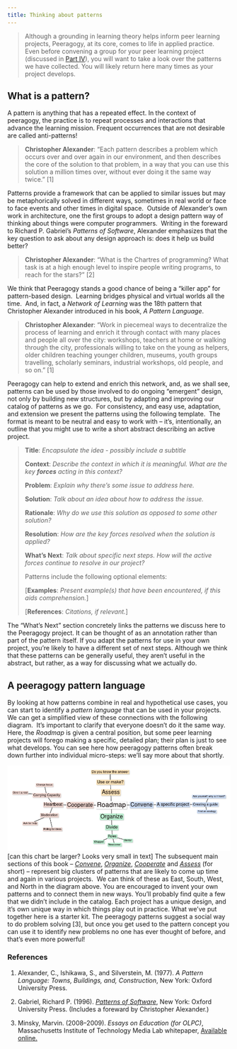 ```yaml
---
title: Thinking about patterns
---
```


> Although a grounding in learning theory helps inform peer learning
> projects, Peeragogy, at its core, comes to life in applied practice.
> Even before convening a group for your peer learning project
> (discussed in [Part IV](http://peeragogy.github.io/convening.html)), you will want to take a look
> over the patterns we have collected. You will likely return here many
> times as your project develops.

What is a pattern?
------------------

A pattern is anything that has a repeated effect. In the context of
peeragogy, the practice is to repeat processes and interactions that
advance the learning mission. Frequent occurrences that are not
desirable are called anti-patterns!

> **Christopher Alexander**: “Each pattern describes a problem which
> occurs over and over again in our environment, and then describes the
> core of the solution to that problem, in a way that you can use this
> solution a million times over, without ever doing it the same way
> twice.” <span>[</span>1<span>]</span>

Patterns provide a framework that can be applied to similar issues but
may be metaphorically solved in different ways, sometimes in real world
or face to face events and other times in digital space.  Outside of
Alexander’s own work in architecture, one the first groups to adopt a
design pattern way of thinking about things were computer programmers. 
Writing in the foreward to Richard P. Gabriel’s *Patterns of Software*,
Alexander emphasizes that the key question to ask about any design
approach is: does it help us build better?

> **Christopher Alexander**: “What is the Chartres of programming? What
> task is at a high enough level to inspire people writing programs, to
> reach for the stars?” <span>[</span>2<span>]</span>

We think that Peeragogy stands a good chance of being a “killer app” for
pattern-based design.  Learning bridges physical and virtual worlds all
the time.  And, in fact, a *Network of Learning* was the 18th pattern
that Christopher Alexander introduced in his book, *A Pattern Language*.

> **Christopher Alexander**: “Work in piecemeal ways to decentralize the
> process of learning and enrich it through contact with many places and
> people all over the city: workshops, teachers at home or walking
> through the city, professionals willing to take on the young as
> helpers, older children teaching younger children, museums, youth
> groups travelling, scholarly seminars, industrial workshops, old
> people, and so on.” <span>[</span>1<span>]</span>

Peeragogy can help to extend and enrich this network, and, as we shall
see, patterns can be used by those involved to do ongoing “emergent”
design, not only by building new structures, but by adapting and
improving our catalog of patterns as we go.  For consistency, and easy
use, adaptation, and extension we present the patterns using the
following template.  The format is meant to be neutral and easy to work
with – it’s, intentionally, an outline that you might use to write a
short abstract describing an active project.

> **Title**: *Encapsulate the idea - possibly include a subtitle*
>
> **Context**: *Describe the context in which it is meaningful. What are
> the key **forces** acting in this context?*
>
> **Problem**: *Explain why there’s some issue to address here.*
>
> **Solution**: *Talk about an idea about how to address the issue.*
>
> **Rationale**: *Why do we use this solution as opposed to some other
> solution?*
>
> **Resolution**: *How are the key forces resolved when the solution is
> applied?*
>
> **What’s Next**: *Talk about specific next steps. How will the active
> forces continue to resolve in our project?*
>
> Patterns include the following optional elements:
>
> <span>[</span>**Examples**: *Present example(s) that have been
> encountered, if this aids comprehension.*<span>]</span>
>
> <span>[</span>**References**: *Citations, if relevant.*<span>]</span>

The “What’s Next” section concretely links the patterns we discuss here
to the Peeragogy project. It can be thought of as an annotation rather
than part of the pattern itself. If you adapt the patterns for use in
your own project, you’re likely to have a different set of next steps.
Although we think that these patterns can be generally useful, they
aren’t useful in the abstract, but rather, as a way for discussing what
we actually do.

A peeragogy pattern language
----------------------------

By looking at how patterns combine in real and hypothetical use cases,
you can start to identify a *pattern language* that can be used in your
projects. We can get a simplified view of these connections with the
following diagram.  It’s important to clarify that everyone doesn’t do
it the same way.  Here, the *Roadmap* is given a central position, but
some peer learning projects will forego making a specific, detailed
plan; their plan is just to see what develops. You can see here how
peeragogy patterns often break down further into individual micro-steps:
we’ll say more about that shortly.

![image](images/pattern-language.jpg)
[can this chart be larger? Looks very small in text]
The subsequent main sections of this book –
[*Convene*](http://peeragogy.org/convene/),
[*Organize*](http://peeragogy.org/organize/),
[*Cooperate*](http://peeragogy.org/facilitate/) and
[*Assess*](http://peeragogy.org/assessment/) (for short) – represent big
clusters of patterns that are likely to come up time and again in
various projects.  We can think of these as East, South, West, and North
in the diagram above. You are encouraged to invent your own patterns and
to connect them in new ways. You’ll probably find quite a few that we
didn’t include in the catalog. Each project has a unique design, and
it’s own unique way in which things play out in practice. What we’ve put
together here is a starter kit. The peeragogy patterns suggest a social
way to do problem solving [3], but once you get used to the pattern
concept you can use it to identify new problems no one has ever thought
of before, and that’s even more powerful!

### References

1.  Alexander, C., Ishikawa, S., and Silverstein, M. (1977). *A Pattern
    Language: Towns, Buildings, and, Construction*, New York: Oxford
    University Press.

2.  Gabriel, Richard P. (1996). *[Patterns of
    Software](http://dreamsongs.net/Files/PatternsOfSoftware.pdf)*, New
    York: Oxford University Press. (Includes a foreward by Christopher
    Alexander.)

3.  Minsky, Marvin. (2008–2009). *Essays on Education (for
    <span>O</span><span>L</span><span>P</span><span>C</span>)*,
    Massachusetts Institute of Technology Media Lab whitepaper,
    [Available online.](http://web.media.mit.edu/~minsky/OLPC-1.html)
